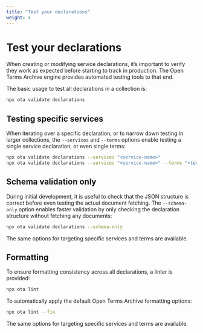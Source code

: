 ```yaml
---
title: "Test your declarations"
weight: 4
---
```


# Test your declarations

When creating or modifying service declarations, it’s important to verify they work as expected before starting to track in production. The Open Terms Archive engine provides automated testing tools to that end.

The basic usage to test all declarations in a collection is:

```sh
npx ota validate declarations
```

## Testing specific services

When iterating over a specific declaration, or to narrow down testing in larger collections, the `--services` and `--terms` options enable testing a single service declaration, or even single terms:

```sh
npx ota validate declarations --services "<service-name>"
npx ota validate declarations --services "<service-name>" --terms "<terms-type>"
```

## Schema validation only

During initial development, it is useful to check that the JSON structure is correct before even testing the actual document fetching. The `--schema-only` option enables faster validation by only checking the declaration structure without fetching any documents:

```sh
npx ota validate declarations --schema-only
```

The same options for targeting specific services and terms are available.

## Formatting

To ensure formatting consistency across all declarations, a linter is provided:

```sh
npx ota lint
```

To automatically apply the default Open Terms Archive formatting options:

```sh
npx ota lint --fix
```

The same options for targeting specific services and terms are available.
